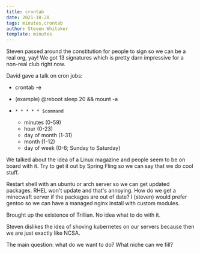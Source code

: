```yaml
---
title: crontab
date: 2021-10-28
tags: minutes,crontab
author: Steven Whitaker
template: minutes
---
```


Steven passed around the constitution for people to sign so we can be a real
org, yay! We got 13 signatures which is pretty darn impressive for a non-real
club right now.

David gave a talk on cron jobs:

* crontab -e

* (example) @reboot sleep 20 && mount -a

* `* * * * * $command`
  * minutes (0-59)
  * hour (0-23)
  * day of month (1-31)
  * month (1-12)
  * day of week (0-6; Sunday to Saturday)

We talked about the idea of a Linux magazine and people seem to be on board
with it. Try to get it out by Spring Fling so we can say that we do cool stuff.

Restart shell with an ubuntu or arch server so we can get updated packages.
RHEL won't update and that's annoying. How do we get a minecwaft server if
the packages are out of date? I (steven) would prefer gentoo so we can have a
managed nginx install with custom modules.

Brought up the existence of Trillian. No idea what to do with it.

Steven dislikes the idea of shoving kubernetes on our servers because then we
are just exactly like NCSA.

The main question: what do we want to do? What niche can we fill?
